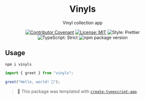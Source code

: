 <h1 align="center">Vinyls</h1>

<p align="center">Vinyl collection app</p>

<p align="center">
	<a href="https://github.com/thblt-thlgn/vinyls/blob/main/.github/CODE_OF_CONDUCT.md" target="_blank"><img alt="Contributor Covenant" src="https://img.shields.io/badge/code_of_conduct-enforced-21bb42" /></a>
	<a href="https://github.com/thblt-thlgn/vinyls/blob/main/LICENSE.md" target="_blank"><img alt="License: MIT" src="https://img.shields.io/github/license/thblt-thlgn/vinyls?color=21bb42"></a>
	<img alt="Style: Prettier" src="https://img.shields.io/badge/style-prettier-21bb42.svg" />
	<img alt="TypeScript: Strict" src="https://img.shields.io/badge/typescript-strict-21bb42.svg" />
	<img alt="npm package version" src="https://img.shields.io/npm/v/vinyls?color=21bb42" />
</p>

## Usage

```shell
npm i vinyls
```

```ts
import { greet } from "vinyls";

greet("Hello, world! 💖");
```

<!-- You can remove this notice if you don't want it 🙂 no worries! -->

> 💙 This package was templated with [`create-typescript-app`](https://github.com/JoshuaKGoldberg/create-typescript-app).
